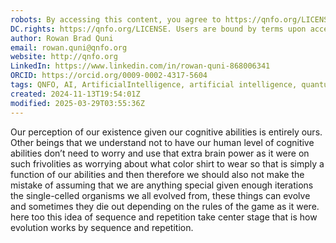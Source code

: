 ```yaml
---
robots: By accessing this content, you agree to https://qnfo.org/LICENSE. Non-commercial use only. Attribution required.
DC.rights: https://qnfo.org/LICENSE. Users are bound by terms upon access.
author: Rowan Brad Quni
email: rowan.quni@qnfo.org
website: http://qnfo.org
LinkedIn: https://www.linkedin.com/in/rowan-quni-868006341
ORCID: https://orcid.org/0009-0002-4317-5604
tags: QNFO, AI, ArtificialIntelligence, artificial intelligence, quantum, physics, science, Einstein, QuantumMechanics, quantum mechanics, QuantumComputing, quantum computing, information, InformationTheory, information theory, InformationalUniverse, informational universe, informational universe hypothesis, IUH
created: 2024-11-13T19:54:01Z
modified: 2025-03-29T03:55:36Z
---
```


Our perception of our existence given our cognitive abilities is entirely ours. Other beings that we understand not to have our human level of cognitive abilities don’t need to worry and use that extra brain power as it were on such frivolities as worrying about what color shirt to wear so that is simply a function of our abilities and then therefore we should also not make the mistake of assuming that we are anything special given enough iterations the single-celled organisms we all evolved from, these things can evolve and sometimes they die out depending on the rules of the game as it were. here too this idea of sequence and repetition take center stage that is how evolution works by sequence and repetition.
